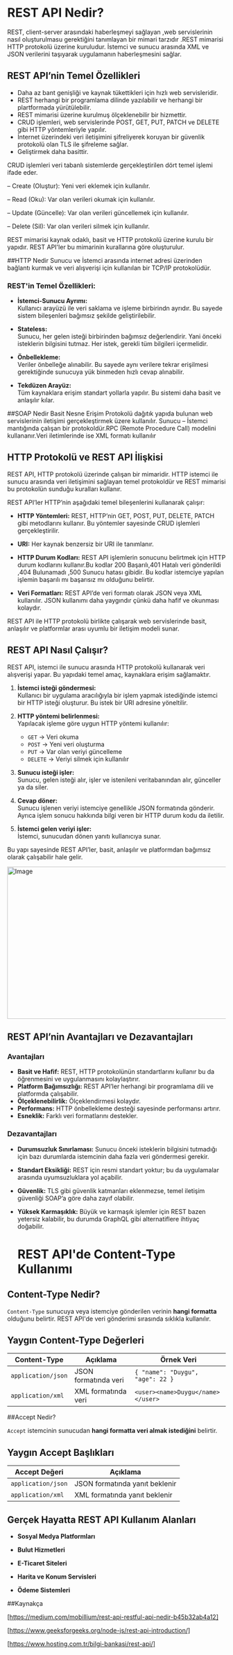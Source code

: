 # REST API Nedir?

REST, client-server arasındaki haberleşmeyi sağlayan ,web servislerinin nasıl oluşturulmasu gerektiğini tanımlayan bir mimari tarzıdır .REST mimarisi HTTP protokolü üzerine kuruludur. İstemci ve sunucu arasında XML ve JSON verilerini taşıyarak uygulamanın haberleşmesini sağlar.

## REST API’nin Temel Özellikleri

- Daha az bant genişliği ve kaynak tükettikleri için hızlı web servisleridir.  
- REST herhangi bir programlama dilinde yazılabilir ve herhangi bir plartformada yürütülebilir.   
- REST mimarisi üzerine kurulmuş ölçeklenebilir bir hizmettir.  
- CRUD işlemleri, web servislerinde POST, GET, PUT, PATCH ve DELETE gibi HTTP yöntemleriyle yapılır.
- İnternet üzerindeki veri iletişimini şifreliyerek koruyan bir güvenlik protokolü olan TLS ile şifreleme sağlar. 
- Geliştirmek daha basittir.

 CRUD işlemleri veri tabanlı sistemlerde gerçekleştirilen dört temel işlemi ifade eder. 

 – Create (Oluştur): Yeni veri eklemek için kullanılır.
 
 – Read (Oku): Var olan verileri okumak için kullanılır.
 
 – Update (Güncelle): Var olan verileri güncellemek için kullanılır.
 
 – Delete (Sil): Var olan verileri silmek için kullanılır.   

REST mimarisi kaynak odaklı, basit ve HTTP protokolü üzerine kurulu bir yapıdır. REST API'ler bu mimarinin kurallarına göre oluşturulur.

##HTTP Nedir
Sunucu ve İstemci arasında internet adresi üzerinden bağlantı kurmak ve veri alışverişi için kullanılan bir TCP/IP protokolüdür.

### REST'in Temel Özellikleri:

- **İstemci-Sunucu Ayrımı:**  
  Kullanıcı arayüzü ile veri saklama ve işleme birbirindn ayrıdır. Bu sayede sistem bileşenleri bağımsız şekilde geliştirilebilir.

- **Stateless:**  
  Sunucu, her gelen isteği birbirinden bağımsız değerlendirir. Yani önceki isteklerin bilgisini tutmaz. Her istek, gerekli tüm bilgileri içermelidir.

- **Önbellekleme:**  
  Veriler önbelleğe alınabilir. Bu sayede aynı verilere tekrar erişilmesi gerektiğinde sunucuya yük binmeden hızlı cevap alınabilir.

- **Tekdüzen Arayüz:**  
  Tüm kaynaklara erişim standart yollarla yapılır. Bu sistemi daha basit ve anlaşılır kılar.


##SOAP Nedir
Basit Nesne Erişim Protokolü dağıtık yapıda bulunan web servislerinin iletişimi gerçekleştirmek üzere kullanılır. Sunucu – İstemci mantığında çalışan bir protokoldür.RPC (Remote Procedure Call) modelini kullananır.Veri iletimlerinde ise XML formatı kullanılır


## HTTP Protokolü ve REST API İlişkisi

REST API, HTTP protokolü üzerinde çalışan bir mimaridir. HTTP istemci ile sunucu arasında veri iletişimini sağlayan temel protokoldür ve REST mimarisi bu protokolün sunduğu kuralları kullanır.

REST API’ler HTTP’nin aşağıdaki temel bileşenlerini kullanarak çalışır:

- **HTTP Yöntemleri:** REST, HTTP’nin GET, POST, PUT, DELETE, PATCH gibi metodlarını kullanır. Bu yöntemler sayesinde CRUD işlemleri gerçekleştirilir.

- **URI:** Her kaynak benzersiz bir URI ile tanımlanır.

- **HTTP Durum Kodları:** REST API işlemlerin sonucunu belirtmek için HTTP durum kodlarını kullanır.Bu kodlar 200 Başarılı,401 Hatalı veri gönderildi ,404 Bulunamadı ,500 Sunucu hatası gibidir. Bu kodlar istemciye yapılan işlemin başarılı mı başarısız mı olduğunu belirtir.

- **Veri Formatları:** REST API’de veri formatı olarak JSON veya XML kullanılır. JSON kullanımı daha yaygındır çünkü daha hafif ve okunması kolaydır.

REST API ile HTTP protokolü birlikte çalışarak web servislerinde basit, anlaşılır ve platformlar arası uyumlu bir iletişim modeli sunar.

## REST API Nasıl Çalışır?

REST API, istemci ile sunucu arasında HTTP protokolü kullanarak veri alışverişi yapar. Bu yapıdaki temel amaç, kaynaklara erişim sağlamaktır.

1. **İstemci isteği göndermesi:**  
   Kullanıcı bir uygulama aracılığıyla bir işlem yapmak istediğinde istemci bir HTTP isteği oluşturur. Bu istek bir URI adresine yöneltilir.

2. **HTTP yöntemi belirlenmesi:**  
   Yapılacak işleme göre uygun HTTP yöntemi kullanılır:
   - `GET` → Veri okuma  
   - `POST` → Yeni veri oluşturma  
   - `PUT` → Var olan veriyi güncelleme  
   - `DELETE` → Veriyi silmek için kullanılır  

3. **Sunucu isteği işler:**  
   Sunucu, gelen isteği alır, işler ve istenileni veritabanından alır, günceller ya da siler.

4. **Cevap döner:**  
   Sunucu işlenen veriyi istemciye genellikle JSON formatında gönderir. Ayrıca işlem sonucu hakkında bilgi veren bir HTTP durum kodu da iletilir.

5. **İstemci gelen veriyi işler:**  
   İstemci, sunucudan dönen yanıtı kullanıcıya sunar.

Bu yapı sayesinde REST API’ler, basit, anlaşılır ve platformdan bağımsız olarak çalışabilir hale gelir.

  <img width="643" height="351" alt="Image" src="https://github.com/user-attachments/assets/2b5d3899-7ee4-4db6-93b1-a2f147598ef6" />

  ## REST API’nin Avantajları ve Dezavantajları

### Avantajları

- **Basit ve Hafif:** REST, HTTP protokolünün standartlarını kullanır bu da öğrenmesini ve uygulanmasını kolaylaştırır.  
- **Platform Bağımsızlığı:** REST API’ler herhangi bir programlama dili ve platformda çalışabilir.  
- **Ölçeklenebilirlik:** Ölçeklendirmesi kolaydır.  
- **Performans:** HTTP önbellekleme desteği sayesinde performansı artırır.  
- **Esneklik:** Farklı veri formatlarını destekler.  

  
### Dezavantajları

- **Durumsuzluk Sınırlaması:** Sunucu önceki isteklerin bilgisini tutmadığı için bazı durumlarda istemcinin daha fazla veri göndermesi gerekir.  
- **Standart Eksikliği:** REST için resmi standart yoktur; bu da uygulamalar arasında uyumsuzluklara yol açabilir.  
- **Güvenlik:** TLS gibi güvenlik katmanları eklenmezse, temel iletişim güvenliği SOAP’a göre daha zayıf olabilir.  
- **Yüksek Karmaşıklık:** Büyük ve karmaşık işlemler için REST bazen yetersiz kalabilir, bu durumda GraphQL gibi alternatiflere ihtiyaç doğabilir.

  # REST API'de Content-Type Kullanımı

## Content-Type Nedir?

`Content-Type`  sunucuya veya istemciye gönderilen verinin **hangi formatta** olduğunu belirtir. REST API'de veri gönderimi sırasında sıklıkla kullanılır.

## Yaygın Content-Type Değerleri

| Content-Type                         | Açıklama                                              | Örnek Veri                             |
|-------------------------------------|-------------------------------------------------------|----------------------------------------|
| `application/json`                  | JSON formatında veri                                  | `{ "name": "Duygu", "age": 22 }`       |
| `application/xml`                   | XML formatında veri                                   | `<user><name>Duygu</name></user>`      |
                                                   
##Accept Nedir?

`Accept` istemcinin sunucudan **hangi formatta veri almak istediğini** belirtir.  

## Yaygın Accept Başlıkları

| Accept Değeri            | Açıklama                                 |
|--------------------------|------------------------------------------|
| `application/json`       | JSON formatında yanıt beklenir           |
| `application/xml`        | XML formatında yanıt beklenir            |



  ## Gerçek Hayatta REST API Kullanım Alanları

- **Sosyal Medya Platformları**  

- **Bulut Hizmetleri**  
 
- **E-Ticaret Siteleri**  

- **Harita ve Konum Servisleri**  
  
- **Ödeme Sistemleri**  

##Kaynakça

[https://medium.com/mobillium/rest-api-restful-api-nedir-b45b32ab4a12]

[https://www.geeksforgeeks.org/node-js/rest-api-introduction/]

[https://www.hosting.com.tr/bilgi-bankasi/rest-api/]






